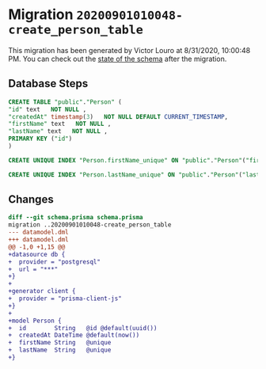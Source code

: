 # Migration `20200901010048-create_person_table`

This migration has been generated by Victor Louro at 8/31/2020, 10:00:48 PM.
You can check out the [state of the schema](./schema.prisma) after the migration.

## Database Steps

```sql
CREATE TABLE "public"."Person" (
"id" text   NOT NULL ,
"createdAt" timestamp(3)   NOT NULL DEFAULT CURRENT_TIMESTAMP,
"firstName" text   NOT NULL ,
"lastName" text   NOT NULL ,
PRIMARY KEY ("id")
)

CREATE UNIQUE INDEX "Person.firstName_unique" ON "public"."Person"("firstName")

CREATE UNIQUE INDEX "Person.lastName_unique" ON "public"."Person"("lastName")
```

## Changes

```diff
diff --git schema.prisma schema.prisma
migration ..20200901010048-create_person_table
--- datamodel.dml
+++ datamodel.dml
@@ -1,0 +1,15 @@
+datasource db {
+  provider = "postgresql"
+  url = "***"
+}
+
+generator client {
+  provider = "prisma-client-js"
+}
+
+model Person {
+  id        String   @id @default(uuid())
+  createdAt DateTime @default(now())
+  firstName String   @unique
+  lastName  String   @unique
+}
```


